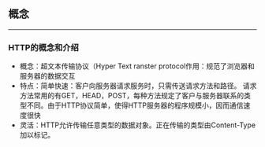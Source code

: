 ## 概念
---
### HTTP的概念和介绍
-  概念：超文本传输协议（Hyper Text ranster protocol作用：规范了浏览器和服务器的数据交互
- 特点：简单快速：客户向服务器请求服务时，只需传送请求方法和路径。
请求方法常用的有GET，HEAD，POST，每种方法规定了客户与服务器联系的类型不同。由于HTTP协议简单，使得HTTP服务器的程序规模小，因而通信速度很快
- 灵活：HTTP允许传输任意类型的数据对象。正在传输的类型由Content-Type加以标记。